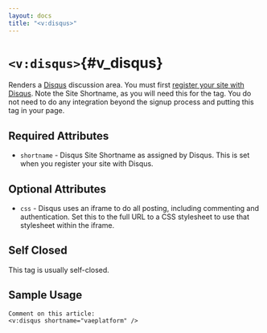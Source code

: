 ```yaml
---
layout: docs
title: "<v:disqus>"
---
```


# `<v:disqus>`{#v_disqus}

Renders a [Disqus](http://disqus.com/) discussion area. You must first
[register your site with Disqus](http://disqus.com/comments/register/).
Note the Site Shortname, as you will need this for the tag. You do not
need to do any integration beyond the signup process and putting this
tag in your page.

## Required Attributes

-   `shortname` - Disqus Site Shortname as assigned by Disqus. This is
    set when you register your site with Disqus.

## Optional Attributes

-   `css` - Disqus uses an iframe to do all posting, including
    commenting and authentication. Set this to the full URL to a CSS
    stylesheet to use that stylesheet within the iframe.

## Self Closed

This tag is usually self-closed.

## Sample Usage

    Comment on this article:
    <v:disqus shortname="vaeplatform" />
